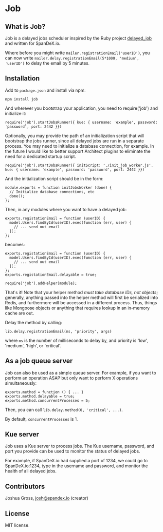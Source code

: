 Job
===

What is Job?
------------

Job is a delayed jobs scheduler inspired by the Ruby project [delayed_job](https://github.com/collectiveidea/delayed_job) and written for SpanDeX.io.

Where before you might write `mailer.registrationEmail('userID')`, you can now write `mailer.delay.registrationEmail(5*1000, 'medium', 'userID')` to delay the email by 5 minutes.

Installation
------------

Add to `package.json` and install via npm:

    npm install job

And wherever you bootstrap your application, you need to require('job') and initialize it:

    require('job').startJobsRunner({ kue: { username: 'example', password: 'password', port: 2442 }})

Optionally, you may provide the path of an initialization script that will bootstrap the jobs runner, since all delayed jobs are run in a separate process. You may need to initialize a database connection, for example. In the future I would like to better support Architect plugins to eliminate the need for a dedicated startup script.

    require('job').startJobsRunner({ initScript: './init_job_worker.js', kue: { username: 'example', password: 'password', port: 2442 }})

And the initialization script should be in the form:

    module.exports = function initJobsWorker (done) {
      // Initialize database connections, etc
      done();
    };

Then, in any modules where you want to have a delayed job:

    exports.registationEmail = function (userID) {
      model.Users.findById(userID).exec(function (err, user) {
        // ... send out email
      });
    };

becomes:

    exports.registationEmail = function (userID) {
      model.Users.findById(userID).exec(function (err, user) {
        // ... send out email
      });
    };
    exports.registationEmail.delayable = true;

    require('job').addHelper(module);

That's it! Note that your helper method _must take database IDs, not objects_;
generally, anything passed into the helper method will first be serialized into Redis, and furthermore will be accessed in a different process.
Thus, things like Mongoose objects or anything that requires lookup in an in-memory cache are out.

Delay the method by calling:

    lib.delay.registrationEmail(ms, 'priority', args)

where `ms` is the number of milliseconds to delay by, and priority is 'low', 'medium', 'high', or 'critical'.

As a job queue server
---------------------
Job can also be used as a simple queue server. For example, if you want to perform an operation ASAP but only want to perform X operations simultaneously:

    exports.method = function () { ... }
    exports.method.delayable = true;
    exports.method.concurrentProcesses = 5;

Then, you can call `lib.delay.method(0, 'critical', ...)`.

By default, `concurrentProcesses` is 1.

Kue server
----------
Job uses a Kue server to process jobs. The Kue username, password, and port you provide can be used to monitor the status of delayed jobs.

For example, if SpanDeX.io had supplied a port of 1234, we could go to SpanDeX.io:1234, type in the username and password, and monitor the health of all delayed jobs.

Contributors
-----
Joshua Gross, josh@spandex.io (creator)

License
-------
MIT license.
